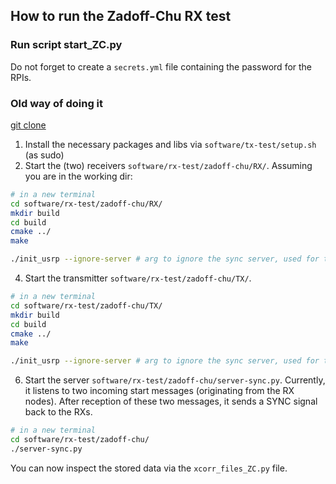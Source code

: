 ## How to run the Zadoff-Chu RX test

### Run script start_ZC.py
Do not forget to create a `secrets.yml` file containing the password for the RPIs.


### Old way of doing it

[git clone ](https://github.com/techtile-by-dramco/NI-B210-Sync.git)


1. Install the necessary packages and libs via `software/tx-test/setup.sh` (as sudo)
2. Start the (two) receivers `software/rx-test/zadoff-chu/RX/`. Assuming you are in the working dir:
```sh
# in a new terminal
cd software/rx-test/zadoff-chu/RX/
mkdir build
cd build
cmake ../
make

./init_usrp --ignore-server # arg to ignore the sync server, used for testing purposes
```
4. Start the transmitter `software/rx-test/zadoff-chu/TX/`.
```sh
# in a new terminal
cd software/rx-test/zadoff-chu/TX/
mkdir build
cd build
cmake ../
make

./init_usrp --ignore-server # arg to ignore the sync server, used for testing purposes
```
6. Start the server `software/rx-test/zadoff-chu/server-sync.py`. Currently, it listens to two incoming start messages (originating from the RX nodes). After reception of these two messages, it sends a SYNC signal back to the RXs.
```sh
# in a new terminal
cd software/rx-test/zadoff-chu/
./server-sync.py
```

You can now inspect the stored data via the `xcorr_files_ZC.py` file.
